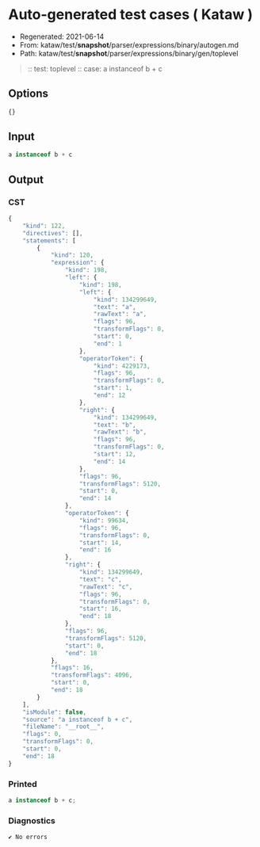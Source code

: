 # Auto-generated test cases ( Kataw )
- Regenerated: 2021-06-14
- From: kataw/test/__snapshot__/parser/expressions/binary/autogen.md
- Path: kataw/test/__snapshot__/parser/expressions/binary/gen/toplevel
> :: test: toplevel
> :: case: a instanceof b + c
## Options

`````js
{}
`````
## Input

`````js
a instanceof b + c
`````
## Output

### CST

```javascript
{
    "kind": 122,
    "directives": [],
    "statements": [
        {
            "kind": 120,
            "expression": {
                "kind": 198,
                "left": {
                    "kind": 198,
                    "left": {
                        "kind": 134299649,
                        "text": "a",
                        "rawText": "a",
                        "flags": 96,
                        "transformFlags": 0,
                        "start": 0,
                        "end": 1
                    },
                    "operatorToken": {
                        "kind": 4229173,
                        "flags": 96,
                        "transformFlags": 0,
                        "start": 1,
                        "end": 12
                    },
                    "right": {
                        "kind": 134299649,
                        "text": "b",
                        "rawText": "b",
                        "flags": 96,
                        "transformFlags": 0,
                        "start": 12,
                        "end": 14
                    },
                    "flags": 96,
                    "transformFlags": 5120,
                    "start": 0,
                    "end": 14
                },
                "operatorToken": {
                    "kind": 99634,
                    "flags": 96,
                    "transformFlags": 0,
                    "start": 14,
                    "end": 16
                },
                "right": {
                    "kind": 134299649,
                    "text": "c",
                    "rawText": "c",
                    "flags": 96,
                    "transformFlags": 0,
                    "start": 16,
                    "end": 18
                },
                "flags": 96,
                "transformFlags": 5120,
                "start": 0,
                "end": 18
            },
            "flags": 16,
            "transformFlags": 4096,
            "start": 0,
            "end": 18
        }
    ],
    "isModule": false,
    "source": "a instanceof b + c",
    "fileName": "__root__",
    "flags": 0,
    "transformFlags": 0,
    "start": 0,
    "end": 18
}
```

### Printed

```javascript
a instanceof b + c;
```

### Diagnostics

```javascript
✔ No errors
```

